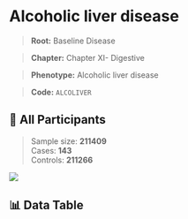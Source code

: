 # Alcoholic liver disease

> **Root:** Baseline Disease  

> **Chapter:** Chapter XI- Digestive  

> **Phenotype:** Alcoholic liver disease  

> **Code:** `ALCOLIVER`

## 🧪 All Participants  
> Sample size: **211409**  
> Cases: **143**  
> Controls: **211266**
<img src="/Sensitive/Figures/ALL/Baseline/ALCOLIVER.png"/>

## 📊 Data Table
<CsvTableMRF src="/Sensitive/Data/ALL/Baseline/LG_ALCOLIVER.csv"/>

